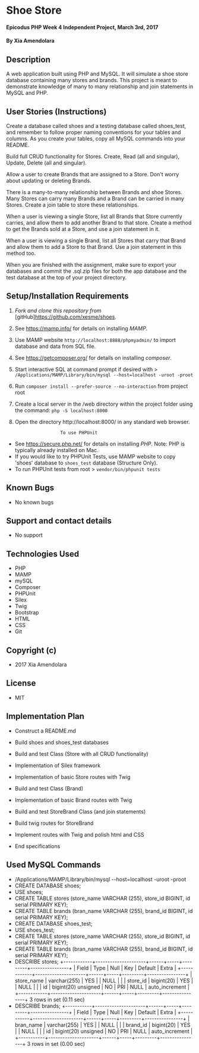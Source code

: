 # Shoe Store

#### Epicodus PHP Week 4 Independent Project, March 3rd, 2017

#### By Xia Amendolara

## Description
A web application built using PHP and MySQL. It will simulate a shoe store database containing many stores and brands. This project is meant to demonstrate knowledge of many to many relationship and join statements in MySQL and PHP.

## User Stories (Instructions)

Create a database called shoes and a testing database called shoes_test, and remember to follow proper naming conventions for your tables and columns. As you create your tables, copy all MySQL commands into your README.

Build full CRUD functionality for Stores. Create, Read (all and singular), Update, Delete (all and singular).

Allow a user to create Brands that are assigned to a Store. Don't worry about updating or deleting Brands.

There is a many-to-many relationship between Brands and shoe Stores. Many Stores can carry many Brands and a Brand can be carried in many Stores. Create a join table to store these relationships.

When a user is viewing a single Store, list all Brands that Store currently carries, and allow them to add another Brand to that store. Create a method to get the Brands sold at a Store, and use a join statement in it.

When a user is viewing a single Brand, list all Stores that carry that Brand and allow them to add a Store to that Brand. Use a join statement in this method too.

When you are finished with the assignment, make sure to export your databases and commit the .sql.zip files for both the app database and the test database at the top of your project directory.


## Setup/Installation Requirements


1. _Fork and clone this repository from_ [gitHub]https://github.com/xesme/shoes.
2. See https://mamp.info/ for details on installing _MAMP_.
3. Use MAMP website `http://localhost:8888/phpmyadmin/` to import database and data from SQL file.
4. See https://getcomposer.org/ for details on installing _composer_.
5. Start interactive SQL at command prompt if desired with > `/Applications/MAMP/Library/bin/mysql --host=localhost -uroot -proot`
6. Run `composer install --prefer-source --no-interaction` from project root
7. Create a local server in the /web directory within the project folder using the command: `php -S localhost:8000`
8. Open the directory http://localhost:8000/ in any standard web browser.

                        To use PHPUnit  
* See https://secure.php.net/ for details on installing _PHP_.  Note: PHP is typically already installed on Mac.
* If you would like to try PHPUnit Tests, use MAMP website to copy 'shoes' database to `shoes_test` database (Structure Only).
* To run PHPUnit tests from root > `vendor/bin/phpunit tests`


## Known Bugs
* No known bugs

## Support and contact details
* No support

## Technologies Used
* PHP
* MAMP
* mySQL
* Composer
* PHPUnit
* Silex
* Twig
* Bootstrap
* HTML
* CSS
* Git

## Copyright (c)
* 2017 Xia Amendolara

## License
* MIT

## Implementation Plan

* Construct a README.md
* Build shoes and shoes_test databases
* Build and test Class (Store with all CRUD functionality)
* Implementation of Silex framework
* Implementation of basic Store routes with Twig
* Build and test Class (Brand)  
* Implementation of basic Brand routes with Twig
* Build and test StoreBrand Class (and join statements)
* Build twig routes for StoreBrand
* Implement routes with Twig and polish html and CSS

* End specifications

## Used MySQL Commands
* /Applications/MAMP/Library/bin/mysql --host=localhost -uroot -proot
* CREATE DATABASE shoes;
* USE shoes;
* CREATE TABLE stores (store_name VARCHAR (255), store_id BIGINT, id serial PRIMARY KEY);
* CREATE TABLE brands (bran_name VARCHAR (255), brand_id BIGINT, id serial PRIMARY KEY);
* CREATE DATABASE shoes_test;
* USE shoes_test;
* CREATE TABLE stores (store_name VARCHAR (255), store_id BIGINT, id serial PRIMARY KEY);
* CREATE TABLE brands (bran_name VARCHAR (255), brand_id BIGINT, id serial PRIMARY KEY);
* DESCRIBE stores;
+------------+---------------------+------+-----+---------+----------------+
| Field      | Type                | Null | Key | Default | Extra          |
+------------+---------------------+------+-----+---------+----------------+
| store_name | varchar(255)        | YES  |     | NULL    |                |
| store_id   | bigint(20)          | YES  |     | NULL    |                |
| id         | bigint(20) unsigned | NO   | PRI | NULL    | auto_increment |
+------------+---------------------+------+-----+---------+----------------+
3 rows in set (0.11 sec)
* DESCRIBE brands;
+-----------+---------------------+------+-----+---------+----------------+
| Field     | Type                | Null | Key | Default | Extra          |
+-----------+---------------------+------+-----+---------+----------------+
| bran_name | varchar(255)        | YES  |     | NULL    |                |
| brand_id  | bigint(20)          | YES  |     | NULL    |                |
| id        | bigint(20) unsigned | NO   | PRI | NULL    | auto_increment |
+-----------+---------------------+------+-----+---------+----------------+
3 rows in set (0.00 sec)
